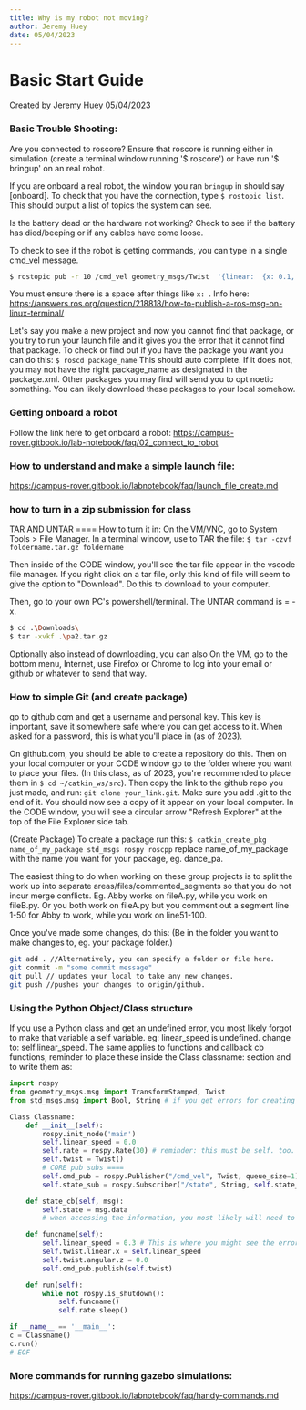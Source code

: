 ```yaml
---
title: Why is my robot not moving?
author: Jeremy Huey
date: 05/04/2023
---
```


# Basic Start Guide 
Created by Jeremy Huey 05/04/2023

### Basic Trouble Shooting:
Are you connected to roscore? 
Ensure that roscore is running either in simulation (create a terminal window running '$ roscore') or have run '$ bringup' on an real robot. 

If you are onboard a real robot, the window you ran `bringup` in should say [onboard]. 
To check that you have the connection, type `$ rostopic list`. 
This should output a list of topics the system can see. 

Is the battery dead or the hardware not working? 
Check to see if the battery has died/beeping or if any cables have come loose.

To check to see if the robot is getting commands, you can type in a single cmd_vel message. 
```bash
$ rostopic pub -r 10 /cmd_vel geometry_msgs/Twist  '{linear:  {x: 0.1, y: 0.0, z: 0.0}, angular: {x: 0.0,y: 0.0,z: 0.0}}'
```
You must ensure there is a space after things like `x: `.
Info here: https://answers.ros.org/question/218818/how-to-publish-a-ros-msg-on-linux-terminal/

Let's say you make a new project and now you cannot find that package, or you try to run your launch file and it gives you the error that it cannot find that package.
To check or find out if you have the package you want you can do this: 
`$ roscd package_name`
This should auto complete. If it does not, you may not have the right package_name as designated in the package.xml. 
Other packages you may find will send you to opt noetic something. You can likely download these packages to your local somehow. 

### Getting onboard a robot
Follow the link here to get onboard a robot: https://campus-rover.gitbook.io/lab-notebook/faq/02_connect_to_robot

### How to understand and make a simple launch file: 
https://campus-rover.gitbook.io/labnotebook/faq/launch_file_create.md

### how to turn in a zip submission for class
TAR AND UNTAR ====
How to turn it in: 
On the VM/VNC, go to System Tools > File Manager. 
In a terminal window,  use to TAR the file:
```$ tar -czvf foldername.tar.gz foldername```

Then inside of the CODE window, you'll see the tar file appear in the vscode file manager. If you right click on a tar file, only this kind of file will seem to give the option to "Download". Do this to download to your computer. 

Then, go to your own PC's powershell/terminal. The UNTAR command is = -x.
```bash
$ cd .\Downloads\
$ tar -xvkf .\pa2.tar.gz 
```
Optionally also instead of downloading, you can also On the VM, go to the bottom menu, Internet, use Firefox or Chrome to log into your email or github or whatever to send that way.

### How to simple Git (and create package)
go to github.com and get a username and personal key. This key is important, save it somewhere safe where you can get access to it. When asked for a password, this is what you'll place in (as of 2023). 

On github.com, you should be able to create a repository do this. 
Then on your local computer or your CODE window go to the folder where you want to place your files. (In this class, as of 2023, you're recommended to place them in `$ cd ~/catkin_ws/src`).
Then copy the link to the github repo you just made, and run: `git clone your_link.git`.  Make sure you add .git to the end of it. You should now see a copy of it appear on your local computer. In the CODE window, you will see a circular arrow "Refresh Explorer" at the top of the File Explorer side tab. 

(Create Package)
To create a package run this: `$ catkin_create_pkg name_of_my_package std_msgs rospy roscpp`
replace name_of_my_package with the name you want for your package, eg. dance_pa.

The easiest thing to do when working on these group projects is to split the work up into separate areas/files/commented_segments so that you do not incur merge conflicts. Eg. Abby works on fileA.py, while you work on fileB.py. Or you both work on fileA.py but you comment out a segment line 1-50 for Abby to work, while you work on line51-100. 

Once you've made some changes, do this: 
(Be in the folder you want to make changes to, eg. your package folder.)
```bash
git add . //Alternatively, you can specify a folder or file here.
git commit -m "some commit message"
git pull // updates your local to take any new changes. 
git push //pushes your changes to origin/github. 
```

### Using the Python Object/Class structure
If you use a Python class and get an undefined error, you most likely forgot to make that variable a self variable. eg: 
linear_speed is undefined. change to: self.linear_speed. 
The same applies to functions and callback cb functions, reminder to place these inside the Class classname: section and to write them as: 
```python
import rospy
from geometry_msgs.msg import TransformStamped, Twist
from std_msgs.msg import Bool, String # if you get errors for creating your own publisher, see if you have the right type here.

Class Classname:
    def __init__(self):
        rospy.init_node('main')
        self.linear_speed = 0.0
        self.rate = rospy.Rate(30) # reminder: this must be self. too. 
        self.twist = Twist()
        # CORE pub subs ====
        self.cmd_pub = rospy.Publisher("/cmd_vel", Twist, queue_size=1) 
        self.state_sub = rospy.Subscriber("/state", String, self.state_cb) #self.state_cb

    def state_cb(self, msg):
        self.state = msg.data 
        # when accessing the information, you most likely will need to access .data

    def funcname(self):
        self.linear_speed = 0.3 # This is where you might see the error if you forgot self.
        self.twist.linear.x = self.linear_speed
        self.twist.angular.z = 0.0
        self.cmd_pub.publish(self.twist)

    def run(self):
        while not rospy.is_shutdown():
            self.funcname()
            self.rate.sleep()

if __name__ == '__main__':
c = Classname()
c.run()
# EOF
```

### More commands for running gazebo simulations: 
https://campus-rover.gitbook.io/labnotebook/faq/handy-commands.md